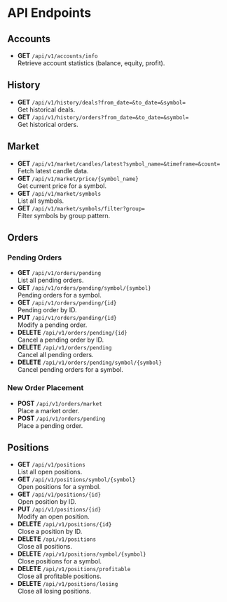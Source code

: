 # API Endpoints

## Accounts

- **GET** `/api/v1/accounts/info`  
  Retrieve account statistics (balance, equity, profit).

## History

- **GET** `/api/v1/history/deals?from_date=&to_date=&symbol=`  
  Get historical deals.
- **GET** `/api/v1/history/orders?from_date=&to_date=&symbol=`  
  Get historical orders.

## Market

- **GET** `/api/v1/market/candles/latest?symbol_name=&timeframe=&count=`  
  Fetch latest candle data.
- **GET** `/api/v1/market/price/{symbol_name}`  
  Get current price for a symbol.
- **GET** `/api/v1/market/symbols`  
  List all symbols.
- **GET** `/api/v1/market/symbols/filter?group=`  
  Filter symbols by group pattern.

## Orders

### Pending Orders

- **GET** `/api/v1/orders/pending`  
  List all pending orders.
- **GET** `/api/v1/orders/pending/symbol/{symbol}`  
  Pending orders for a symbol.
- **GET** `/api/v1/orders/pending/{id}`  
  Pending order by ID.
- **PUT** `/api/v1/orders/pending/{id}`  
  Modify a pending order.
- **DELETE** `/api/v1/orders/pending/{id}`  
  Cancel a pending order by ID.
- **DELETE** `/api/v1/orders/pending`  
  Cancel all pending orders.
- **DELETE** `/api/v1/orders/pending/symbol/{symbol}`  
  Cancel pending orders for a symbol.

### New Order Placement

- **POST** `/api/v1/orders/market`  
  Place a market order.
- **POST** `/api/v1/orders/pending`  
  Place a pending order.

## Positions

- **GET** `/api/v1/positions`  
  List all open positions.
- **GET** `/api/v1/positions/symbol/{symbol}`  
  Open positions for a symbol.
- **GET** `/api/v1/positions/{id}`  
  Open position by ID.
- **PUT** `/api/v1/positions/{id}`  
  Modify an open position.
- **DELETE** `/api/v1/positions/{id}`  
  Close a position by ID.
- **DELETE** `/api/v1/positions`  
  Close all positions.
- **DELETE** `/api/v1/positions/symbol/{symbol}`  
  Close positions for a symbol.
- **DELETE** `/api/v1/positions/profitable`  
  Close all profitable positions.
- **DELETE** `/api/v1/positions/losing`  
  Close all losing positions.

